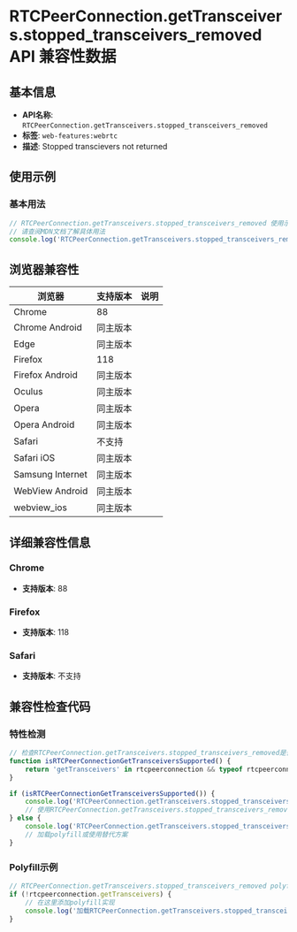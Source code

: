 # RTCPeerConnection.getTransceivers.stopped_transceivers_removed API 兼容性数据

## 基本信息

- **API名称**: `RTCPeerConnection.getTransceivers.stopped_transceivers_removed`
- **标签**: `web-features:webrtc`
- **描述**: Stopped transcievers not returned

## 使用示例

### 基本用法

```javascript
// RTCPeerConnection.getTransceivers.stopped_transceivers_removed 使用示例
// 请查阅MDN文档了解具体用法
console.log('RTCPeerConnection.getTransceivers.stopped_transceivers_removed API');
```

## 浏览器兼容性

| 浏览器 | 支持版本 | 说明 |
|--------|----------|------|
| Chrome | 88 |  |
| Chrome Android | 同主版本 |  |
| Edge | 同主版本 |  |
| Firefox | 118 |  |
| Firefox Android | 同主版本 |  |
| Oculus | 同主版本 |  |
| Opera | 同主版本 |  |
| Opera Android | 同主版本 |  |
| Safari | 不支持 |  |
| Safari iOS | 同主版本 |  |
| Samsung Internet | 同主版本 |  |
| WebView Android | 同主版本 |  |
| webview_ios | 同主版本 |  |

## 详细兼容性信息

### Chrome

- **支持版本**: 88

### Firefox

- **支持版本**: 118

### Safari

- **支持版本**: 不支持

## 兼容性检查代码

### 特性检测

```javascript
// 检查RTCPeerConnection.getTransceivers.stopped_transceivers_removed是否支持
function isRTCPeerConnectionGetTransceiversSupported() {
    return 'getTransceivers' in rtcpeerconnection && typeof rtcpeerconnection.getTransceivers === 'function';
}

if (isRTCPeerConnectionGetTransceiversSupported()) {
    console.log('RTCPeerConnection.getTransceivers.stopped_transceivers_removed 支持');
    // 使用RTCPeerConnection.getTransceivers.stopped_transceivers_removed
} else {
    console.log('RTCPeerConnection.getTransceivers.stopped_transceivers_removed 不支持，需要polyfill');
    // 加载polyfill或使用替代方案
}
```

### Polyfill示例

```javascript
// RTCPeerConnection.getTransceivers.stopped_transceivers_removed polyfill
if (!rtcpeerconnection.getTransceivers) {
    // 在这里添加polyfill实现
    console.log('加载RTCPeerConnection.getTransceivers.stopped_transceivers_removed polyfill');
}
```

